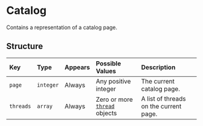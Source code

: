 # Catalog
Contains a representation of a catalog page.

## Structure

|Key      |Type     |Appears|Possible Values                           |Description|                               
|:--------|:--------|:------|:-----------------------------------------|:----------|
|`page`   |`integer`|Always |Any positive integer                      |The current catalog page.|
|`threads`|`array`  |Always |Zero or more [`thread`](thread.md) objects|A list of threads on the current page.|

